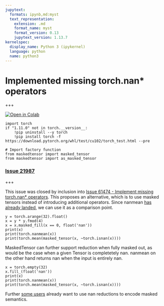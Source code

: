 ```yaml
---
jupytext:
  formats: ipynb,md:myst
  text_representation:
    extension: .md
    format_name: myst
    format_version: 0.13
    jupytext_version: 1.13.7
kernelspec:
  display_name: Python 3 (ipykernel)
  language: python
  name: python3
---
```


# Implemented missing torch.nan* operators

+++

[![Open in Colab](https://colab.research.google.com/assets/colab-badge.svg)](https://colab.research.google.com/github/pytorch/maskedtensor/blob/main/docs/source/notebooks/nan_operators.ipynb)

```{code-cell} ipython3
import torch
if "1.11.0" not in torch.__version__:
    !pip uninstall --y torch
    !pip install torch -f https://download.pytorch.org/whl/test/cu102/torch_test.html --pre
```

```{code-cell} ipython3
# Import factory function
from maskedtensor import masked_tensor
from maskedtensor import as_masked_tensor
```

### [Issue 21987](https://github.com/pytorch/pytorch/issues/21987)

+++

This issue was closed by inclusion into [Issue 61474 - Implement missing torch.nan* operators](https://github.com/pytorch/pytorch/issues/61474). This proposes an alternative, which is to use masked tensors instead of introducing additional operators. Since nanmean [has already landed](https://github.com/pytorch/pytorch/issues/21987), we can use it as a comparison point.

```{code-cell} ipython3
y = torch.arange(32).float()
x = y * y.fmod(4)
x = x.masked_fill(x == 0, float('nan'))
print(x)
print(torch.nanmean(x))
print(torch.mean(masked_tensor(x, ~torch.isnan(x))))
```

MaskedTensor can further support reduction when fully masked out, as would be the case when a given Tensor is completetely nan. nanmean on the other hand returns nan when the input is entirely nan.

```{code-cell} ipython3
x = torch.empty(32)
x.fill_(float('nan'))
print(x)
print(torch.nanmean(x))
print(torch.mean(masked_tensor(x, ~torch.isnan(x))))
```

Further [some users](https://github.com/pytorch/pytorch/issues/63870) already want to use nan reductions to encode masked semantics.

```{code-cell} ipython3

```

